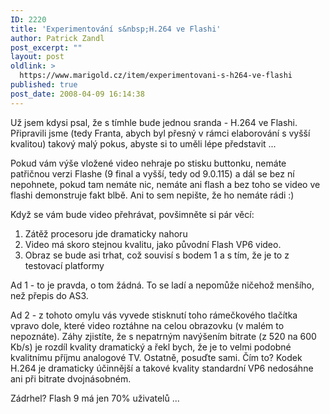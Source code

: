 ```yaml
---
ID: 2220
title: 'Experimentování s&nbsp;H.264 ve Flashi'
author: Patrick Zandl
post_excerpt: ""
layout: post
oldlink: >
  https://www.marigold.cz/item/experimentovani-s-h264-ve-flashi
published: true
post_date: 2008-04-09 16:14:38
---
```

Už jsem kdysi psal, že s tímhle bude jednou sranda - H.264 ve Flashi. Připravili jsme (tedy Franta, abych byl přesný v rámci elaborování s vyšší kvalitou) takový malý pokus, abyste si to uměli lépe představit ... 

<script src="http://www.stream.cz/include/61285"></script>

Pokud vám výše vložené video nehraje po stisku buttonku, nemáte patřičnou verzi Flashe (9 final a vyšší, tedy od 9.0.115) a dál se bez ní nepohnete, pokud tam nemáte nic, nemáte ani flash a bez toho se video ve flashi demonstruje fakt blbě. Ani to sem nepište, že ho nemáte rádi :)

Když se vám bude video přehrávat, povšimněte si pár věcí: 

1) Zátěž procesoru jde dramaticky nahoru
2) Video má skoro stejnou kvalitu, jako původní Flash VP6 video. 
3) Obraz se bude asi trhat, což souvisí s bodem 1 a s tím, že je to z testovací platformy

Ad 1 - to je pravda, o tom žádná. To se ladí a nepomůže ničehož menšího, než přepis do AS3. 

Ad 2 - z tohoto omylu vás vyvede stisknutí toho rámečkového tlačítka vpravo dole, které video roztáhne na celou obrazovku (v malém to nepoznáte). Záhy zjistíte, že s nepatrným navýšením bitrate (z 520 na 600 Kb/s) je rozdíl kvality dramatický a řekl bych, že je to velmi podobné kvalitnímu příjmu analogové TV. Ostatně, posuďte sami. Čím to? Kodek H.264 je dramaticky účinnější a takové kvality standardní VP6 nedosáhne ani při bitrate dvojnásobném.

Zádrhel? Flash 9 má jen 70% uživatelů ...
